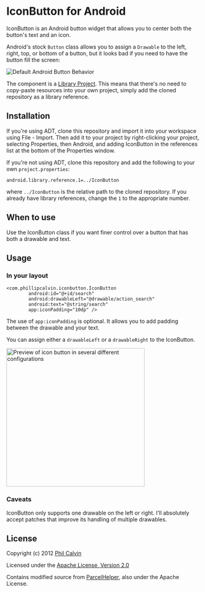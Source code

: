 # IconButton for Android

IconButton is an Android button widget that allows you to center both the button's text and an icon.

Android's stock `Button` class allows you to assign a `Drawable` to the left, right, top, or bottom of a button, but it looks bad if you need to have the button fill the screen:

![Default Android Button Behavior](https://github.com/pnc/IconButton/raw/master/IconButtonDemo/default_behavior.png "Default Android Button Behavior")

The component is a [Library Project](http://developer.android.com/guide/developing/eclipse-adt.html#libraryProject). This means that there's no need to copy-paste resources into your own project, simply add the cloned repository as a library reference.

## Installation

If you're using ADT, clone this repository and import it into your workspace using File - Import. Then add it to your project by right-clicking your project, selecting Properties, then Android, and adding IconButton in the references list at the bottom of the Properties window.

If you're not using ADT, clone this repository and add the following to your own `project.properties`:

    android.library.reference.1=../IconButton

where `../IconButton` is the relative path to the cloned repository. If you already have library references, change the `1` to the appropriate number.

## When to use
Use the IconButton class if you want finer control over a button that has both a drawable and text.

## Usage

### In your layout

    <com.phillipcalvin.iconbutton.IconButton
            android:id="@+id/search"
            android:drawableLeft="@drawable/action_search"
            android:text="@string/search"
            app:iconPadding="10dp" />

The use of `app:iconPadding` is optional. It allows you to add padding between the drawable and your text.

You can assign either a `drawableLeft` or a `drawableRight` to the IconButton.

<img src="https://github.com/pnc/IconButton/raw/master/IconButtonDemo/demo.png" width="360" alt="Preview of icon button in several different configurations">

### Caveats

IconButton only supports one drawable on the left or right. I'll absolutely accept patches that improve its handling of multiple drawables.

## License
Copyright (c) 2012 [Phil Calvin](http://philcalvin.com)

Licensed under the [Apache License, Version 2.0](http://www.apache.org/licenses/LICENSE-2.0.html)

Contains modified source from [ParcelHelper](https://github.com/commonsguy/cwac-parcel), also under the Apache License.

